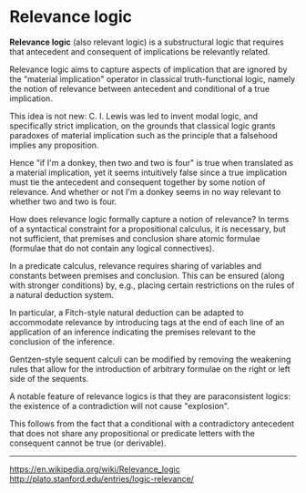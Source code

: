 # Relevance logic


**Relevance logic** (also relevant logic) is a substructural logic that requires that antecedent and consequent of implications be relevantly related.


Relevance logic aims to capture aspects of implication that are ignored by the "material implication" operator in classical truth-functional logic, namely the notion of relevance between antecedent and conditional of a true implication.

This idea is not new: C. I. Lewis was led to invent modal logic, and specifically strict implication, on the grounds that classical logic grants paradoxes of material implication such as the principle that a falsehood implies any proposition.

Hence "if I'm a donkey, then two and two is four" is true when translated as a material implication, yet it seems intuitively false since a true implication must tie the antecedent and consequent together by some notion of relevance. And whether or not I'm a donkey seems in no way relevant to whether two and two is four.

How does relevance logic formally capture a notion of relevance? In terms of a syntactical constraint for a propositional calculus, it is necessary, but not sufficient, that premises and conclusion share atomic formulae (formulae that do not contain any logical connectives).

In a predicate calculus, relevance requires sharing of variables and constants between premises and conclusion. This can be ensured (along with stronger conditions) by, e.g., placing certain restrictions on the rules of a natural deduction system.

In particular, a Fitch-style natural deduction can be adapted to accommodate relevance by introducing tags at the end of each line of an application of an inference indicating the premises relevant to the conclusion of the inference.

Gentzen-style sequent calculi can be modified by removing the weakening rules that allow for the introduction of arbitrary formulae on the right or left side of the sequents.

A notable feature of relevance logics is that they are paraconsistent logics: the existence of a contradiction will not cause "explosion".

This follows from the fact that a conditional with a contradictory antecedent that does not share any propositional or predicate letters with the consequent cannot be true (or derivable).


---

https://en.wikipedia.org/wiki/Relevance_logic
http://plato.stanford.edu/entries/logic-relevance/

